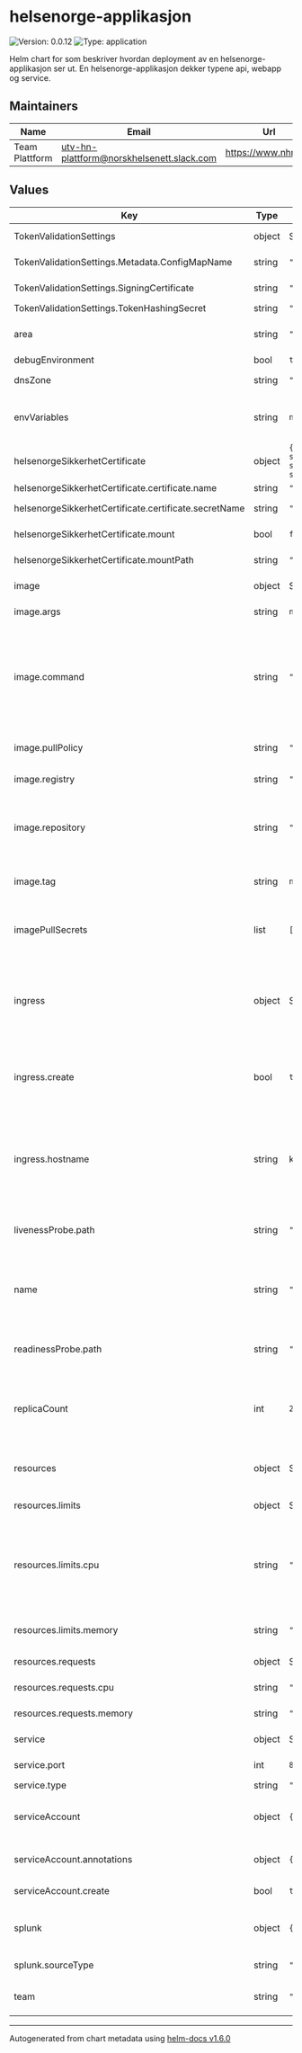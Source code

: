 # helsenorge-applikasjon

![Version: 0.0.12](https://img.shields.io/badge/Version-0.0.12-informational?style=flat-square) ![Type: application](https://img.shields.io/badge/Type-application-informational?style=flat-square)

Helm chart for som beskriver hvordan deployment av en helsenorge-applikasjon ser ut. En helsenorge-applikasjon dekker typene api, webapp og service.

## Maintainers

| Name | Email | Url |
| ---- | ------ | --- |
| Team Plattform | utv-hn-plattform@norskhelsenett.slack.com | https://www.nhn.no/ |

## Values

| Key | Type | Default | Description |
|-----|------|---------|-------------|
| TokenValidationSettings | object | Se verdier under | Fellesconfig for Tokenvalidering |
| TokenValidationSettings.Metadata.ConfigMapName | string | `"tokenvalidation-config"` | Navn på config-map som opprettes. |
| TokenValidationSettings.SigningCertificate | string | `"F46ECB29F8B9994D2286B073C1CEA6A52BB746FC"` | Thumbprint til valideringssertifikat |
| TokenValidationSettings.TokenHashingSecret | string | `"fdafdaszxcdards534534534432r5423sdfaczx23r"` | Hashingsecret |
| area | string | `""` | Navn på losningsomraadet applikasjonen tilhører - eks "personvern". |
| debugEnvironment | bool | `true` |  |
| dnsZone | string | `"aks-helsenorge.utvikling"` | Dns-sonen til miljøet. Overstyres i høyere miljøer. |
| envVariables | string | `nil` | Environment variabler som tilgjengeliggjøres for løsningsområde Skrives på formen key: value |
| helsenorgeSikkerhetCertificate | object | `{"certificate":{"name":"helsenorge-sikkerhet","secretName":"certificate.helsenorge-sikkerhet"},"mount":false,"mountPath":"helsenorge-sikkerhet-private"}` | Helsenorge sikkerhetssertikat |
| helsenorgeSikkerhetCertificate.certificate.name | string | `"helsenorge-sikkerhet"` | Navn på sertifikat |
| helsenorgeSikkerhetCertificate.certificate.secretName | string | `"certificate.helsenorge-sikkerhet"` | Navn på secret sertifikat hentes fra |
| helsenorgeSikkerhetCertificate.mount | bool | `false` | Skal sertifikatet mountes på containerne |
| helsenorgeSikkerhetCertificate.mountPath | string | `"helsenorge-sikkerhet-private"` | Hvor på containerne skal sertifikatet mountes |
| image | object | Se verdier under | Beskriver imaget til applikasjonen |
| image.args | string | `nil` | Argumenter til commanden. Beskrives som et array. |
| image.command | string | `"/app/container-startup.sh"` | Kommandoen som skal kjøre inne i imaget ved oppstart.  Dette kan være pathen til et bash-script, kjoring av en executable eller annet. Bestemmes av hvordan container-imaget er bygget. Ler mer om entrypoint [her](https://kubernetes.io/docs/tasks/inject-data-application/define-command-argument-container/). |
| image.pullPolicy | string | `"IfNotPresent"` | Kubernetes image pull-policy. Les mer om image pull policy [her](https://kubernetes.io/docs/concepts/containers/images/#image-pull-policy). |
| image.registry | string | `"helsenorge.azurecr.io"` | Fra hvilket container registry skal imaget hentes.  |
| image.repository | string | `""` | Navn på imaget som skal deployes. Hvis ikke definert, settes til det samme som navnet på applikasjonen. TODO: gjøre det mulig å overstyre repository |
| image.tag | string | `nil` | tag identifiserer versjonen på imaget som skal deployes  |
| imagePullSecrets | list | `[]` | Referanse til secret som inneholder nøkler for å få kontakt med private container registry (hvis dette er i bruk) |
| ingress | object | Se verdier under | Beskriver hvordan komponenten skal eksponeres ut av clustert, slik at komponenten kan konsumeres av ressurser utenfor clusteret.  Les mer [her](https://kubernetes.io/docs/concepts/services-networking/ingress/). |
| ingress.create | bool | `true` | Bestemmer om en ingress skal opprettes eller ikke, false betyr at ingen ingress opprettes og komponenten kan ikke nås utenfra clusteret. |
| ingress.hostname | string | kalkuleres basert på apinavn og miljo | Bestemmer hvilket hostname ingress skal lytte på. Eks configuration-internalapi-mas01.helsenorge.utvikling. Trenger ikke overstyres med mindre man skal teste noe spesielt |
| livenessProbe.path | string | `"/api/ping"` | [Liveness probe](https://kubernetes.io/docs/concepts/workloads/pods/pod-lifecycle/#types-of-probe) indikerer om containeren kjører ved å gjøre et http kall mot gitt path. |
| name | string | `""` | Navn på applikasjonen som skal deployes. Kombineres med area.name, så du trenger ikke inkludere navn på losningsomraadet i navnet.  |
| readinessProbe.path | string | `"/health"` | [Readiness probe](https://kubernetes.io/docs/concepts/workloads/pods/pod-lifecycle/#types-of-probe) indikerer om containeren er klar for å motta requests ved å gjøre et http kall mot gitt path |
| replicaCount | int | `2` | Antall containere som kjører apiet. Disse lastbalanseres automatisk, men flere containere krever mer ressurser av clusteret. Bør overstyrers i høyere miljøer. |
| resources | object | Se verdier under | Beskriver hvor mye ressurser en pod som kjører koden skal få tilgang til. Les mer om konseptene [her](https://kubernetes.io/docs/concepts/configuration/manage-resources-containers/#requests-and-limits). |
| resources.limits | object | Se verdier under | Hvor mye ressurser er poden begrenset til. |
| resources.limits.cpu | string | `"200m"` | [Limits and requests for CPU resources are measured in cpu units. One cpu, in Kubernetes, is equivalent to 1 vCPU/Core for cloud providers and 1 hyperthread on bare-metal Intel processors](https://kubernetes.io/docs/concepts/configuration/manage-resources-containers/#meaning-of-cpu). |
| resources.limits.memory | string | `"128Mi"` | [Limits and requests for memory are measured in bytes.](https://kubernetes.io/docs/concepts/configuration/manage-resources-containers/#meaning-of-memory). |
| resources.requests | object | Se verdier under | Hvor mye ressurser poden minimum trenger. |
| resources.requests.cpu | string | `"100m"` | Samme som under resources.limits. |
| resources.requests.memory | string | `"128Mi"` | Samme som under resources.limits. |
| service | object | Se verdier under | Servicen som eksponerer apiet ut i klusteret. |
| service.port | int | `80` | Port servicen eksponerer apiet på ut i clusteret. |
| service.type | string | `"ClusterIP"` | Type service. Les mer [her](https://kubernetes.io/docs/concepts/services-networking/service/#publishing-services-service-types). |
| serviceAccount | object | `{"annotations":{},"create":true}` | Kubernetes service-konto for losningsomraade. Les mer [her](https://kubernetes.io/docs/tasks/configure-pod-container/configure-service-account/). Navn settes til det samme som applikasjon. |
| serviceAccount.annotations | object | `{}` | Spesifikke annoteringer som skal legges til servicekontoen (todo). |
| serviceAccount.create | bool | `true` | Spesifiserer om en service-konto skal opprettes. |
| splunk | object | `{"sourceType":"kube:Helsenorge"}` | Setter visse parametere for hvordan applikasjonenslogger sendes til splunk |
| splunk.sourceType | string | `"kube:Helsenorge"` | Setter SourceType for applikasjonen |
| team | string | `""` | Ansvarlig team for losningsomraade - eks "Plattform".  |

----------------------------------------------
Autogenerated from chart metadata using [helm-docs v1.6.0](https://github.com/norwoodj/helm-docs/releases/v1.6.0)
